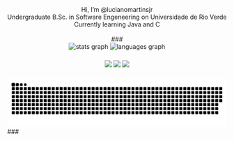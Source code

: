 <div align="center">
Hi, I’m @lucianomartinsjr</br>
Undergraduate B.Sc. in Software Engeneering on Universidade de Rio Verde</br>
Currently learning Java and C
</br></br>
</hr>
###
<div align="center">
  <img src="https://github-readme-stats.vercel.app/api?username=lucianomartinsjr&hide_title=false&hide_rank=false&show_icons=true&include_all_commits=true&count_private=true&disable_animations=false&theme=dracula&locale=en&hide_border=false" height="150" alt="stats graph"  />
  <img src="https://github-readme-stats.vercel.app/api/top-langs?username=lucianomartinsjr&locale=en&hide_title=false&layout=compact&card_width=320&langs_count=5&theme=dracula&hide_border=false" height="150" alt="languages graph"  />
</div>

###

<div id="icons">
        <a href = "mailto:dev.lucianomartins@gmail.com" target="_blank"><img src="https://img.shields.io/badge/-Gmail-%23EA4335?style=for-the-badge&logo=gmail&logoColor=white" target="_blank"></a>
        <a href="https://www.linkedin.com/in/lucianomartinsjr" target="_blank"><img src="https://img.shields.io/badge/-LinkedIn-%230077B5?style=for-the-badge&logo=linkedin&logoColor=white" target="_blank"></a>
        <a href="https://instagram.com/luciano.martinsj" target="_blank"><img src="https://img.shields.io/badge/-Instagram-%23E4405F?style=for-the-badge&logo=instagram&logoColor=white" target="_blank"></a>
</div>
</div>

###
<img src="https://raw.githubusercontent.com/lucianomartinsjr/lucianomartinsjr/output/snake.svg" alt="Snake animation" />
###
